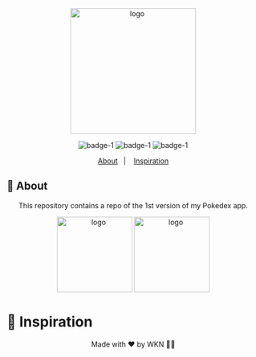 <div align='center'>
<image src='./assets/images/splash2.png' alt='logo' width="250px"/>
 
![badge-1](https://img.shields.io/badge/Dart-Flutter-blue)
![badge-1](https://img.shields.io/badge/Languages-+2-yellow)
![badge-1](https://img.shields.io/badge/Version-1.0.0-blue?logo=github&style=social)

</div>

<p align="center">
  <a href="#page_with_curl-about">About</a>&nbsp;&nbsp;&nbsp;|&nbsp;&nbsp;&nbsp;
  <a href="#thought_balloon-inspiration">Inspiration</a>
</p>

## :page_with_curl: About
<p align='center'> This repository contains a repo of the 1st version of my Pokedex app.</p>

<div align='center'>
<image src='./assets/images/1.jpg' alt='logo' width="150px"/> 
 <image src='./assets/images/2.jpg' alt='logo' width="150px"/>
</div>




# :thought_balloon: Inspiration


<p align='center'> Made with ❤️ by WKN 👋🏻 </p>
